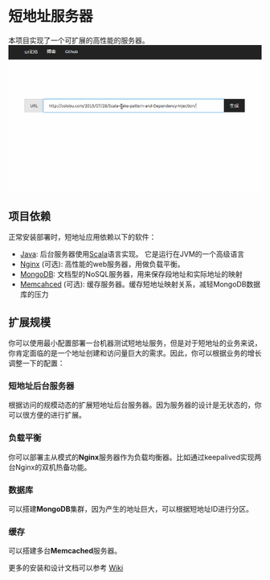 # 短地址服务器
本项目实现了一个可扩展的高性能的服务器。
![](documents/demo.gif)

## 项目依赖
正常安装部署时，短地址应用依赖以下的软件：

* [Java](http://www.oracle.com/technetwork/java/javase/downloads/index.html): 后台服务器使用[Scala]()语言实现。 它是运行在JVM的一个高级语言
* [Nginx](http://nginx.org/) (可选): 高性能的web服务器，用做负载平衡。
* [MongoDB](https://www.mongodb.org/): 文档型的NoSQL服务器，用来保存段地址和实际地址的映射
* [Memcahced](http://memcached.org/) (可选): 缓存服务器。缓存短地址映射关系，减轻MongoDB数据库的压力

## 扩展规模
你可以使用最小配置部署一台机器测试短地址服务，但是对于短地址的业务来说，你肯定面临的是一个地址创建和访问量巨大的需求。因此，你可以根据业务的增长调整一下的配置：
### 短地址后台服务器
根据访问的规模动态的扩展短地址后台服务器。因为服务器的设计是无状态的，你可以很方便的进行扩展。

### 负载平衡
你可以部署主从模式的**Nginx**服务器作为负载均衡器。比如通过keepalived实现两台Nginx的双机热备功能。

### 数据库
可以搭建**MongoDB**集群，因为产生的地址巨大，可以根据短地址ID进行分区。

### 缓存  
可以搭建多台**Memcached**服务器。

更多的安装和设计文档可以参考 [Wiki](https://github.com/smallnest/shorturl/wiki)